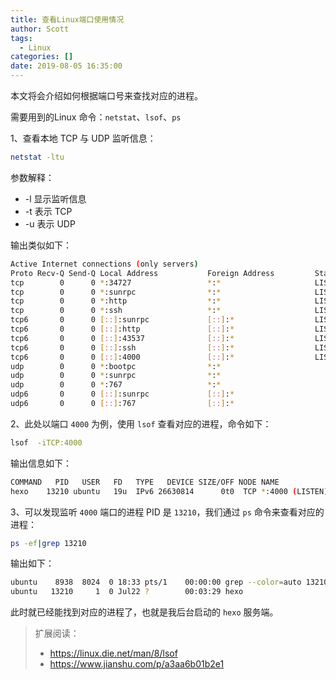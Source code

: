 ```yaml
---
title: 查看Linux端口使用情况
author: Scott
tags:
  - Linux
categories: []
date: 2019-08-05 16:35:00
---
```

本文将会介绍如何根据端口号来查找对应的进程。

<!--more-->
需要用到的Linux 命令：`netstat`、`lsof`、`ps`

1、查看本地 TCP 与 UDP 监听信息：

```bash
netstat -ltu
```
参数解释：

* -l 显示监听信息
* -t 表示 TCP
* -u 表示 UDP

输出类似如下：
```bash
Active Internet connections (only servers)
Proto Recv-Q Send-Q Local Address           Foreign Address         State
tcp        0      0 *:34727                 *:*                     LISTEN
tcp        0      0 *:sunrpc                *:*                     LISTEN
tcp        0      0 *:http                  *:*                     LISTEN
tcp        0      0 *:ssh                   *:*                     LISTEN
tcp6       0      0 [::]:sunrpc             [::]:*                  LISTEN
tcp6       0      0 [::]:http               [::]:*                  LISTEN
tcp6       0      0 [::]:43537              [::]:*                  LISTEN
tcp6       0      0 [::]:ssh                [::]:*                  LISTEN
tcp6       0      0 [::]:4000               [::]:*                  LISTEN
udp        0      0 *:bootpc                *:*
udp        0      0 *:sunrpc                *:*
udp        0      0 *:767                   *:*
udp6       0      0 [::]:sunrpc             [::]:*
udp6       0      0 [::]:767                [::]:*
```

2、此处以端口 `4000` 为例，使用 `lsof` 查看对应的进程，命令如下：
```bash
lsof  -iTCP:4000
```
输出信息如下：
```bash
COMMAND   PID   USER   FD   TYPE   DEVICE SIZE/OFF NODE NAME
hexo    13210 ubuntu   19u  IPv6 26630814      0t0  TCP *:4000 (LISTEN)
```

3、可以发现监听 `4000` 端口的进程 PID 是 `13210`，我们通过 `ps` 命令来查看对应的进程：
```bash
ps -ef|grep 13210
```
输出如下：
```bash
ubuntu    8938  8024  0 18:33 pts/1    00:00:00 grep --color=auto 13210
ubuntu   13210     1  0 Jul22 ?        00:03:29 hexo
```

此时就已经能找到对应的进程了，也就是我后台启动的 `hexo` 服务端。



> 扩展阅读：
> 
> * https://linux.die.net/man/8/lsof
> * https://www.jianshu.com/p/a3aa6b01b2e1

